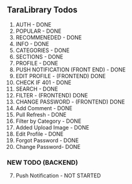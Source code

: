 ## TaraLibrary Todos

1. AUTH - DONE
2. POPULAR - DONE
3. RECOMMENEDED - DONE
4. INFO - DONE
5. CATEGORIES - DONE
6. SECTIONS - DONE
7. PROFILE - DONE
14. PUSH NOTIFICATION (FRONT END) - DONE
8. EDIT PROFILE - (FRONTEND) DONE
9. CHECK IF 401 - DONE
10. SEARCH - DONE
11. FILTER - (FRONTEND) DONE
12. CHANGE PASSWORD - (FRONTEND) DONE
13. Add Comment - DONE
14. Pull Refresh - DONE
15. Filter by Category - DONE
16. Added Upload Image - DONE
17. Edit Profile - DONE
18. Forgot Password - DONE
19. Change Password- DONE

### NEW TODO (BACKEND)

7. Push Notification - NOT STARTED
